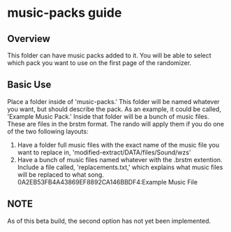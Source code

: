 # music-packs guide
## Overview
This folder can have music packs added to it. You will be able to select which pack you want to use on the first page of the randomizer.

## Basic Use
Place a folder inside of 'music-packs.' This folder will be named whatever you want, but should describe the pack. As an example, it could be called, 'Example Music Pack.'
Inside that folder will be a bunch of music files. These are files in the brstm format. The rando will apply them if you do one of the two following layouts:
  1. Have a folder full music files with the exact name of the music file you want to replace in, 'modified-extract/DATA/files/Sound/wzs'
  2. Have a bunch of music files named whatever with the .brstm extention. Include a file called, 'replacements.txt,' which explains what music files will be replaced to what song.
     0A2EB53FB4A43869EF8892CA146BBDF4:Example Music File

## NOTE
As of this beta build, the second option has not yet been implemented.


